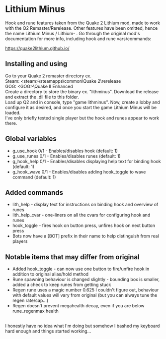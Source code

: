 # Lithium Minus
Hook and rune features taken from the Quake 2 Lithium mod, made to work with the Q2 Remaster/Rerelease. Other features have been omitted, hence the name Lithium Minus / Lithium- .
Go through the original mod's documentation for more info, including hook and rune vars/commands:

https://quake2lithium.github.io/

## Installing and using
Go to your Quake 2 remaster directory ex.\
Steam: \<steam\>\steamapps\common\Quake 2\rerelease\
GOG: \<GOG\>\Quake II Enhanced\
Create a directory to store the binary ex. "lithminus". Download the release and extract the .dll file to this folder.\
Load up Q2 and in console, type "game lithminus". Now, create a lobby and configure it as desired, and once you start the game Lithium Minus will be loaded.\
I've only briefly tested single player but the hook and runes appear to work there.

## Global variables
* g_use_hook 0/1 - Enables/disables hook (default: 1)
* g_use_runes 0/1 - Enables/disables runes (default: 1)
* g_hook_help 0/1 - Enables/disables displaying help text for binding hook (default: 1)
* g_hook_wave 0/1 - Enables/disables adding hook_toggle to wave command  (default: 1)

## Added commands
* lith_help - display text for instructions on binding hook and overview of runes
* lith_help_cvar - one-liners on all the cvars for configuring hook and runes
* hook_toggle - fires hook on button press, unfires hook on next button press
* Bots now have a [BOT] prefix in their name to help distinguish from real players

## Notable items that may differ from original
* Added hook_toggle - can now use one button to fire/unfire hook in addition to original alias/hold method
* Rune spawning behaviour is changed slightly - bounding box is smaller, added a check to keep runes from getting stuck
* Regen rune uses a magic number 0.625 I couldn't figure out, behaviour with default values will vary from original (but you can always tune the regen rate/cap...)
* Regen doesn't prevent megahealth decay, even if you are below rune_regenmax health

\
I honestly have no idea what I'm doing but somehow I bashed my keyboard hard enough and things started working...
